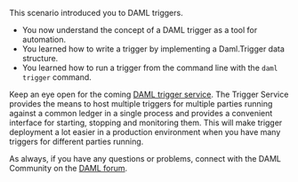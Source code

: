 This scenario introduced you to DAML triggers. 

- You now understand the concept of a DAML trigger as a tool for automation. 
- You learned how to write a trigger by implementing a Daml.Trigger data structure. 
- You learned how to run a trigger from the command line with the `daml trigger` command.

Keep an eye open for the coming [DAML trigger
service](https://docs.daml.com/tools/trigger-service.html). The Trigger Service provides the means
to host multiple triggers for multiple parties running against a common ledger in a single process
and provides a convenient interface for starting, stopping and monitoring them. This will make
trigger deployment a lot easier in a production environment when you have many triggers for
different parties running.

As always, if you have any questions or problems, connect with the DAML Community on the [DAML
forum](https://discuss.daml.com).
